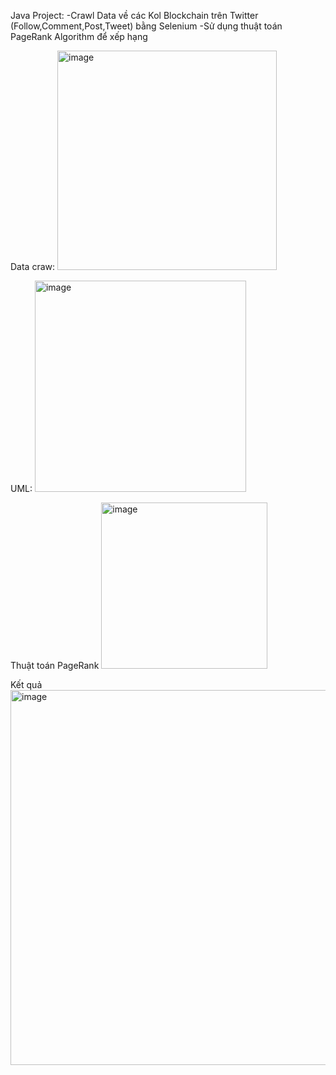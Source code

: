 Java Project:
-Crawl Data về các Kol Blockchain trên Twitter (Follow,Comment,Post,Tweet) bằng Selenium
-Sử dụng thuật toán PageRank Algorithm để xếp hạng

Data craw:
<img width="351" alt="image" src="https://github.com/user-attachments/assets/e1a77bdd-fb08-4a88-abf3-0d575f58b7f3" />

UML:
<img width="338" alt="image" src="https://github.com/user-attachments/assets/d3ef2d16-0619-4a4a-b3e2-d0c698e7f0d0" />

Thuật toán PageRank
<img width="266" alt="image" src="https://github.com/user-attachments/assets/ff0a3f02-6b0c-4372-88c2-c0951ab8628d" />

Kết quả
<img width="600" alt="image" src="https://github.com/user-attachments/assets/75ccc3b6-2da5-431c-8fde-1bd1d7be98a8" />



